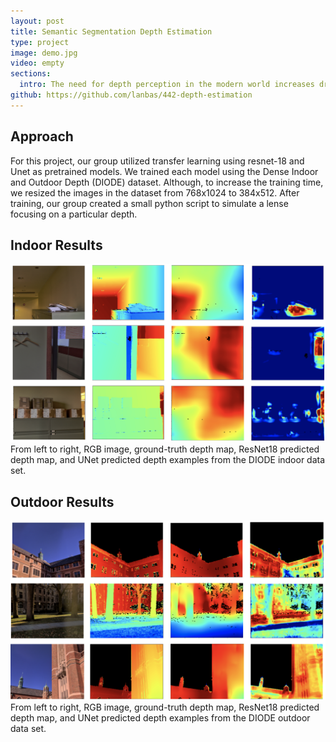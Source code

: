 ```yaml
---
layout: post
title: Semantic Segmentation Depth Estimation
type: project
image: demo.jpg
video: empty
sections:
  intro: The need for depth perception in the modern world increases dramatically each year. With the creation of self-driving cars and other smart machines, there is an importance in capturing the way human eyes are able to interpret the 3-dimensional world and efficiently convert it into data computers can understand. Using computer vision, and more specifically convolutional neural networks, the problem of mapping real world images into a depth map becomes possible. Using encoder-decoder CNNs, we can capture the spacial relationship between each pixel in an input image from each layer of the net. 
github: https://github.com/lanbas/442-depth-estimation
---
```

## Approach

For this project, our group utilized transfer learning using resnet-18 and Unet as pretrained models. We trained each model using the Dense Indoor and Outdoor Depth (DIODE) dataset. Although, to increase the training time, we resized the images in the dataset from 768x1024 to 384x512. After training, our group created a small python script to simulate a lense focusing on a particular depth.

## Indoor Results
<img src="/assets/img/indoorresults.png">
From left to right, RGB image, ground-truth depth map, ResNet18 predicted depth map, and UNet predicted depth examples from the DIODE indoor data set.

## Outdoor Results
<img src="/assets/img/outdoorresults.png">
From left to right, RGB image, ground-truth depth map, ResNet18 predicted depth map, and UNet predicted depth examples from the DIODE outdoor data set.

<div class="foot-icon"> 
<a href="{{post.github}}"><span class="fa fa-github fa-2x" style="color:rgb(0, 0, 0);"></span><a>
